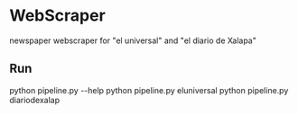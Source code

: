 # WebScraper
newspaper webscraper for "el universal" and "el diario de Xalapa"

## Run
  python pipeline.py --help
  python pipeline.py eluniversal
  python pipeline.py diariodexalap
